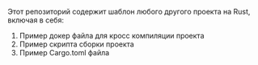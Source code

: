 Этот репозиторий содержит шаблон любого другого проекта на Rust, включая в себя:
1) Пример докер файла для кросс компиляции проекта
2) Пример скрипта сборки проекта
3) Пример Cargo.toml файла


